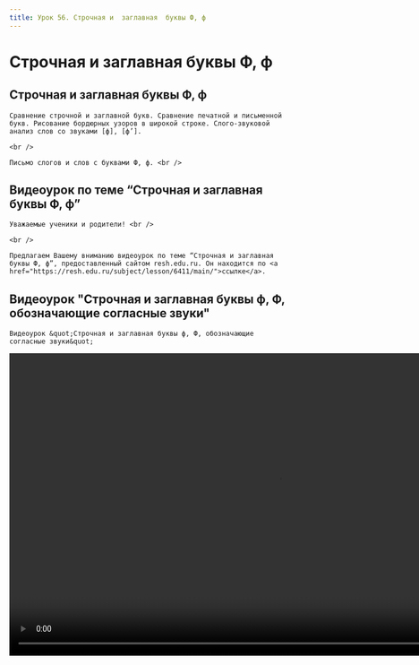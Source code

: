 ```yaml
---
title: Урок 56. Строчная и  заглавная  буквы Ф, ф 
---
```


# Строчная и  заглавная  буквы Ф, ф 

## Строчная и заглавная буквы Ф, ф

<p>
	Сравнение строчной и заглавной букв. Сравнение печатной и письменной букв. Рисование бордюрных узоров в широкой строке. Слого-звуковой анализ слов со звуками [ф], [ф’]. 
</p>
<p>
	<br />
</p>
<p>
	Письмо слогов и слов с буквами Ф, ф. <br />
</p>

## Видеоурок по теме “Строчная и заглавная буквы Ф, ф”

<p>
	Уважаемые ученики и родители! <br /> 
</p>
<p>
	<br /> 
</p>
<p>
	Предлагаем Вашему вниманию видеоурок по теме “Строчная и заглавная буквы Ф, ф”, предоставленный сайтом resh.edu.ru. Он находится по <a href="https://resh.edu.ru/subject/lesson/6411/main/">ссылке</a>.
</p>

## Видеоурок "Строчная и заглавная буквы ф, Ф, обозначающие согласные звуки"

<p>
	Видеоурок &quot;Строчная и заглавная буквы ф, Ф, обозначающие согласные звуки&quot;
</p>


<video width="960" height="540" controls>
  <source src="https://vod-progressive.akamaized.net/exp=1667466186~acl=%2Fvimeo-prod-skyfire-std-us%2F01%2F357%2F13%2F326788482%2F1279416905.mp4~hmac=7c40d397c3706c9b12e6797258d2364d5e51da98b2eada0b90803b6edd69e73d/vimeo-prod-skyfire-std-us/01/357/13/326788482/1279416905.mp4" type="video/mp4">
Your browser does not support the video tag.
</video>
